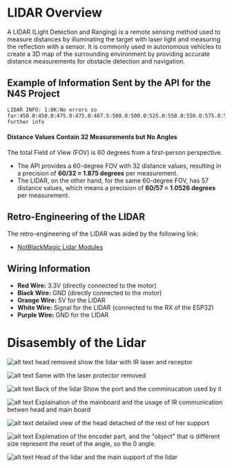 # LIDAR Overview
A LIDAR (Light Detection and Ranging) is a remote sensing method used to measure distances by illuminating the target with laser light and measuring the reflection with a sensor. It is commonly used in autonomous vehicles to create a 3D map of the surrounding environment by providing accurate distance measurements for obstacle detection and navigation.

## Example of Information Sent by the API for the N4S Project
```
LIDAR INFO: 1:OK:No errors so far:450.0:450.0:475.0:475.0:487.5:500.0:500.0:525.0:550.0:550.0:575.0:575.0:575.0:600.0:600.0:600.0:625.0:625.0:625.0:675.0:675.0:675.0:675.0:700.0:700.0:700.0:750.0:750.0:750.0:800.0:800.0:800.0:No further info
```
#### Distance Values Contain 32 Measurements but No Angles
The total Field of View (FOV) is 60 degrees from a first-person perspective.
- The API provides a 60-degree FOV with 32 distance values, resulting in a precision of **60/32 = 1.875 degrees** per measurement.
- The LIDAR, on the other hand, for the same 60-degree FOV, has 57 distance values, which means a precision of **60/57 = 1.0526 degrees** per measurement.

## Retro-Engineering of the LIDAR
The retro-engineering of the LIDAR was aided by the following link:
- [NotBlackMagic Lidar Modules](https://notblackmagic.com/bitsnpieces/lidar-modules/)

## Wiring Information
- **Red Wire:** 3.3V (directly connected to the motor)
- **Black Wire:** GND (directly connected to the motor)
- **Orange Wire:** 5V for the LIDAR
- **White Wire:** Signal for the LIDAR (connected to the RX of the ESP32)
- **Purple Wire:** GND for the LIDAR

# Disasembly of the Lidar

![alt text](https://github.com/6im0n/Autonomous-car-lidar/blob/main/LidarRetroEngineering/schema/20240520_211520.jpg)
head removed show the lidar with IR laser and receptor

![alt text](https://github.com/6im0n/Autonomous-car-lidar/blob/main/LidarRetroEngineering/schema/20240520_211525.jpg)
Same with the laser protector removed

![alt text](https://github.com/6im0n/Autonomous-car-lidar/blob/main/LidarRetroEngineering/schema/20240520_211356.jpg)
Back of the lidar Show the port and the comminucation used by it

![alt text](https://github.com/6im0n/Autonomous-car-lidar/blob/main/LidarRetroEngineering/schema/20240520_211431.jpg)
Explaination of the mainboard and the usage of IR communication betwen head and main board

![alt text](https://github.com/6im0n/Autonomous-car-lidar/blob/main/LidarRetroEngineering/schema/20240520_211852.jpg)
detailed view of the head detached of the rest of her support


![alt text](https://github.com/6im0n/Autonomous-car-lidar/blob/main/LidarRetroEngineering/schema/20240520_212243.jpg)
Explenation of the encoder part, and the "object" that is différent size represent the reset of the angle, so the 0 angle.

![alt text](https://github.com/6im0n/Autonomous-car-lidar/blob/main/LidarRetroEngineering/schema/20240520_212322.jpg)
Head of the lidar and the main support of the lidar
